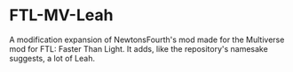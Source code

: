 # FTL-MV-Leah
A modification expansion of NewtonsFourth's mod made for the Multiverse mod for FTL: Faster Than Light.
It adds, like the repository's namesake suggests, a lot of Leah.

